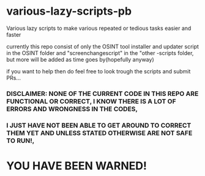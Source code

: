 # various-lazy-scripts-pb
 Various lazy scripts to make various repeated or tedious tasks easier and faster

 currently this repo consist of only the OSINT tool installer and updater script in the OSINT folder and "screenchangescript" in the "other -scripts folder, but more will be added as time goes by(hopefully anyway)
 
 if you want to help then do feel free to look trough the scripts and submit PRs...
 
### DISCLAIMER: NONE OF THE CURRENT CODE IN THIS REPO ARE FUNCTIONAL OR CORRECT, I KNOW THERE IS A LOT OF ERRORS AND WRONGNESS IN THE CODES,

### I JUST HAVE NOT BEEN ABLE TO GET AROUND TO CORRECT THEM YET AND UNLESS STATED OTHERWISE ARE NOT SAFE TO RUN!,

# YOU HAVE BEEN WARNED!
